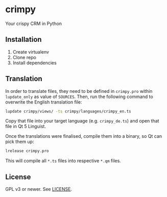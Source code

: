 # crimpy

Your crispy CRM in Python

## Installation

1. Create virtualenv
2. Clone repo
3. Install dependencies

## Translation

In order to translate files, they need to be defined in `crimpy.pro` within
`lupdate_only` as value of `SOURCES`. Then, run the following command to
overwrite the English translation file:

```sh
lupdate crimpy/views/ -ts crimpy/languages/crimpy_en.ts
```

Copy that file into your target language (e.g. `crimpy_de.ts`) and open that
file in Qt 5 Linguist.

Once the translations were finalised, compile them into a binary, so Qt can
pick them up:

```sh
lrelease crimpy.pro
```

This will compile all `*.ts` files into respective `*.qm` files.

## License

GPL v3 or newer. See [LICENSE](./LICENSE.txt).